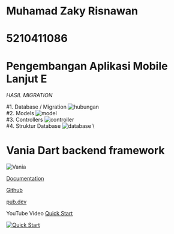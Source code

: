 # Muhamad Zaky Risnawan
# 5210411086
# Pengembangan Aplikasi Mobile Lanjut E

*HASIL MIGRATION*

#1. Database / Migration 
![hubungan](https://github.com/user-attachments/assets/70cd919a-48a5-4c7e-8880-88152f2d8b93)
\
#2. Models
![model](https://github.com/user-attachments/assets/078dfd8c-0015-4109-89d1-27ea25a7dc9a)
\
#3. Controllers
![controller](https://github.com/user-attachments/assets/ae408dd2-44c9-463d-8861-c3ffdfaf7be2)
\
#4. Struktur Database
![database](https://github.com/user-attachments/assets/52d8f4ed-af90-4846-bafd-847de03cce23)
\
# Vania Dart backend framework

![Vania](https://vdart.dev/img/logo.png)

[Documentation](https://vdart.dev)

[Github](https://github.com/vania-dart/framework)

[pub.dev](https://pub.dev/packages/vania)

YouTube Video [Quick Start](https://www.youtube.com/watch?v=k8ol0F4bDKs)

[![Quick Start](http://img.youtube.com/vi/k8ol0F4bDKs/0.jpg)](https://www.youtube.com/watch?v=k8ol0F4bDKs "Quick Start")
